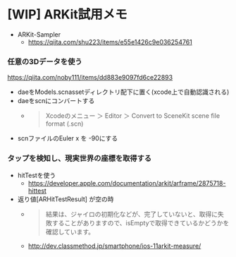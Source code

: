 # [WIP] ARKit試用メモ

<!--## overview
## usage
## ref-->

- ARKit-Sampler
	- https://qiita.com/shu223/items/e55e1426c9e036254761

### 任意の3Dデータを使う

https://qiita.com/noby111/items/dd883e9097fd6ce22893

- daeをModels.scnassetディレクトリ配下に置く(xcode上で自動認識される)
- daeをscnにコンバートする
	- > Xcodeのメニュー ＞ Editor ＞ Convert to SceneKit scene file format (.scn)
- scnファイルのEuler x を -90にする

### タップを検知し、現実世界の座標を取得する

- hitTestを使う
	- https://developer.apple.com/documentation/arkit/arframe/2875718-hittest
- 返り値[ARHitTestResult] が空の時
	- > 結果は、ジャイロの初期化などが、完了していないと、取得に失敗することがありますので、isEmptyで取得できているかどうかを確認しています。
	- http://dev.classmethod.jp/smartphone/ios-11arkit-measure/

						

